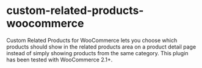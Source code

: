 custom-related-products-woocommerce
===================================

Custom Related Products for WooCommerce lets you choose which products should show in the related products area on a product detail page instead of simply showing products from the same category. This plugin has been tested with WooCommerce 2.1+.
